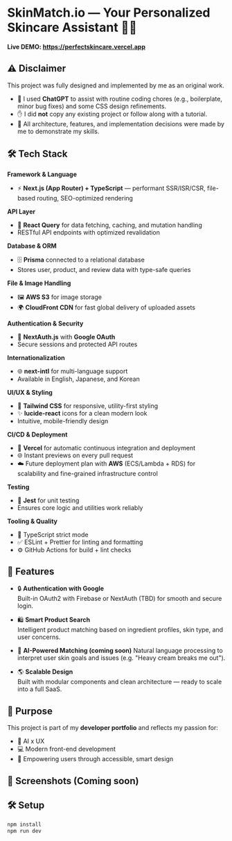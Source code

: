 # SkinMatch.io — Your Personalized Skincare Assistant 🧴✨

**Live DEMO: https://perfectskincare.vercel.app**

## ⚠️ Disclaimer

This project was fully designed and implemented by me as an original work.

- 🧠 I used **ChatGPT** to assist with routine coding chores (e.g., boilerplate, minor bug fixes) and some CSS design refinements.
- ✋ I did **not** copy any existing project or follow along with a tutorial.
- 🎯 All architecture, features, and implementation decisions were made by me to demonstrate my skills.

## 🛠 Tech Stack

**Framework & Language**

- ⚡ **Next.js (App Router) + TypeScript** — performant SSR/ISR/CSR, file-based routing, SEO-optimized rendering

**API Layer**

- 🔄 **React Query** for data fetching, caching, and mutation handling
- RESTful API endpoints with optimized revalidation

**Database & ORM**

- 🗄 **Prisma** connected to a relational database
- Stores user, product, and review data with type-safe queries

**File & Image Handling**

- 🖼 **AWS S3** for image storage
- 🌍 **CloudFront CDN** for fast global delivery of uploaded assets

**Authentication & Security**

- 🔑 **NextAuth.js** with **Google OAuth**
- Secure sessions and protected API routes

**Internationalization**

- 🌐 **next-intl** for multi-language support
- Available in English, Japanese, and Korean

**UI/UX & Styling**

- 🎨 **Tailwind CSS** for responsive, utility-first styling
- ✨ **lucide-react** icons for a clean modern look
- Intuitive, mobile-friendly design

**CI/CD & Deployment**

- 🚀 **Vercel** for automatic continuous integration and deployment
- 🌐 Instant previews on every pull request
- ☁️ Future deployment plan with **AWS** (ECS/Lambda + RDS) for scalability and fine-grained infrastructure control

**Testing**

- 🧪 **Jest** for unit testing  
- Ensures core logic and utilities work reliably

**Tooling & Quality**

- 🧩 TypeScript strict mode
- ✅ ESLint + Prettier for linting and formatting
- ⚙️ GitHub Actions for build + lint checks

## 🚀 Features

- 🔒 **Authentication with Google**  
  Built-in OAuth2 with Firebase or NextAuth (TBD) for smooth and secure login.

- 🛍️ **Smart Product Search**  
  Intelligent product matching based on ingredient profiles, skin type, and user concerns.

- 🤖 **AI-Powered Matching (coming soon)**
  Natural language processing to interpret user skin goals and issues (e.g. "Heavy cream breaks me out").

- 🌎 **Scalable Design**  
  Built with modular components and clean architecture — ready to scale into a full SaaS.

## 🎯 Purpose

This project is part of my **developer portfolio** and reflects my passion for:

- 🧠 AI x UX
- 💻 Modern front-end development
- 💖 Empowering users through accessible, smart design

## 📸 Screenshots (Coming soon)

## 🛠️ Setup

```bash
npm install
npm run dev
```
